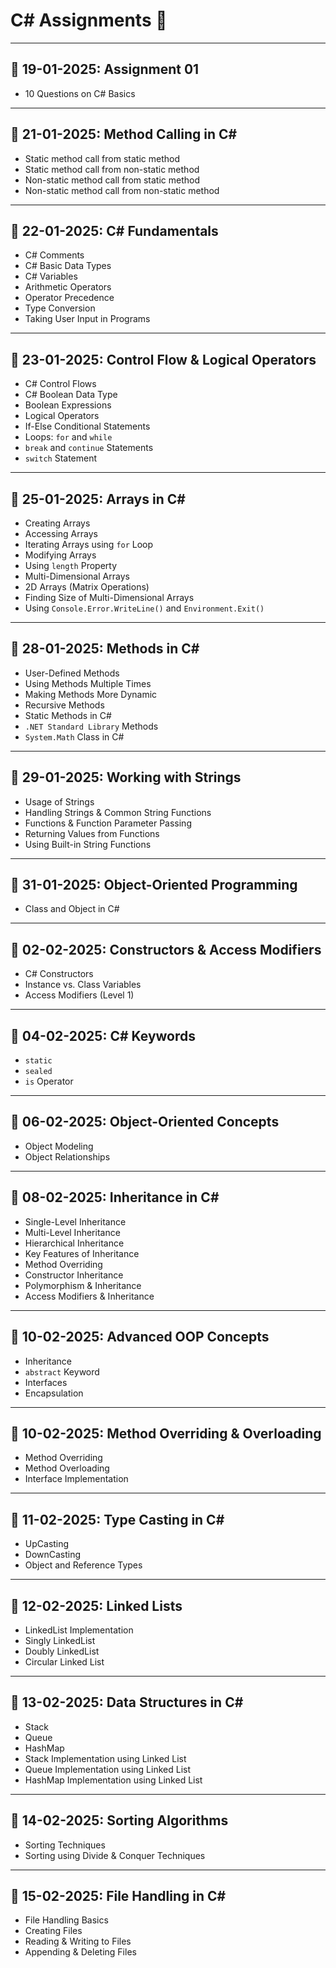 # C# Assignments 📅
---

## 📌 19-01-2025: **Assignment 01**
- 10 Questions on C# Basics

---

## 📌 21-01-2025: **Method Calling in C#**
- Static method call from static method
- Static method call from non-static method
- Non-static method call from static method
- Non-static method call from non-static method

---

## 📌 22-01-2025: **C# Fundamentals**
- C# Comments
- C# Basic Data Types
- C# Variables
- Arithmetic Operators
- Operator Precedence
- Type Conversion
- Taking User Input in Programs

---

## 📌 23-01-2025: **Control Flow & Logical Operators**
- C# Control Flows
- C# Boolean Data Type
- Boolean Expressions
- Logical Operators
- If-Else Conditional Statements
- Loops: `for` and `while`
- `break` and `continue` Statements
- `switch` Statement

---

## 📌 25-01-2025: **Arrays in C#**
- Creating Arrays
- Accessing Arrays
- Iterating Arrays using `for` Loop
- Modifying Arrays
- Using `length` Property
- Multi-Dimensional Arrays
- 2D Arrays (Matrix Operations)
- Finding Size of Multi-Dimensional Arrays
- Using `Console.Error.WriteLine()` and `Environment.Exit()`

---

## 📌 28-01-2025: **Methods in C#**
- User-Defined Methods
- Using Methods Multiple Times
- Making Methods More Dynamic
- Recursive Methods
- Static Methods in C#
- `.NET Standard Library` Methods
- `System.Math` Class in C#

---

## 📌 29-01-2025: **Working with Strings**
- Usage of Strings
- Handling Strings & Common String Functions
- Functions & Function Parameter Passing
- Returning Values from Functions
- Using Built-in String Functions

---

## 📌 31-01-2025: **Object-Oriented Programming**
- Class and Object in C#

---

## 📌 02-02-2025: **Constructors & Access Modifiers**
- C# Constructors
- Instance vs. Class Variables
- Access Modifiers (Level 1)

---

## 📌 04-02-2025: **C# Keywords**
- `static`
- `sealed`
- `is` Operator

---

## 📌 06-02-2025: **Object-Oriented Concepts**
- Object Modeling
- Object Relationships

---

## 📌 08-02-2025: **Inheritance in C#**
- Single-Level Inheritance
- Multi-Level Inheritance
- Hierarchical Inheritance
- Key Features of Inheritance
- Method Overriding
- Constructor Inheritance
- Polymorphism & Inheritance
- Access Modifiers & Inheritance

---

## 📌 10-02-2025: **Advanced OOP Concepts**
- Inheritance
- `abstract` Keyword
- Interfaces
- Encapsulation

---

## 📌 10-02-2025: **Method Overriding & Overloading**
- Method Overriding
- Method Overloading
- Interface Implementation

---

## 📌 11-02-2025: **Type Casting in C#**
- UpCasting
- DownCasting
- Object and Reference Types

---

## 📌 12-02-2025: **Linked Lists**
- LinkedList Implementation
- Singly LinkedList
- Doubly LinkedList
- Circular Linked List

---

## 📌 13-02-2025: **Data Structures in C#**
- Stack
- Queue
- HashMap
- Stack Implementation using Linked List
- Queue Implementation using Linked List
- HashMap Implementation using Linked List

---

## 📌 14-02-2025: **Sorting Algorithms**
- Sorting Techniques
- Sorting using Divide & Conquer Techniques

---

## 📌 15-02-2025: **File Handling in C#**
- File Handling Basics
- Creating Files
- Reading & Writing to Files
- Appending & Deleting Files
